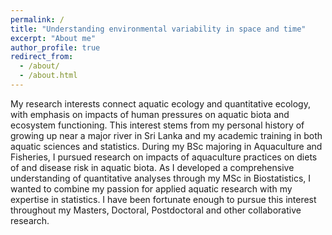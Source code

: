 ```yaml
---
permalink: /
title: "Understanding environmental variability in space and time"
excerpt: "About me"
author_profile: true
redirect_from: 
  - /about/
  - /about.html
---
```


My research interests connect aquatic ecology and quantitative ecology, with emphasis on impacts of human pressures on aquatic biota and ecosystem functioning.  This interest stems from my personal history of growing up near a major river in Sri Lanka and my academic training in both aquatic sciences and statistics. During my BSc majoring in Aquaculture and Fisheries, I pursued research on impacts of aquaculture practices on diets of and disease risk in aquatic biota. As I developed a comprehensive understanding of quantitative analyses through my MSc in Biostatistics, I wanted to combine my passion for applied aquatic research with my expertise in statistics. I have been fortunate enough to pursue this interest throughout my Masters, Doctoral, Postdoctoral and other collaborative research.
